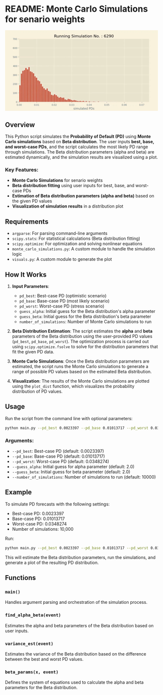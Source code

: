 
# README: Monte Carlo Simulations for senario weights


![alt text](image.png)

## Overview

This Python script simulates the **Probability of Default (PD)** using **Monte Carlo simulations** based on **Beta distribution**. The user inputs **best, base, and worst-case PDs**, and the script calculates the most likely PD range through simulations. The Beta distribution parameters (alpha and beta) are estimated dynamically, and the simulation results are visualized using a plot.

### Key Features:
- **Monte Carlo Simulations** for senario weights
- **Beta distribution fitting** using user inputs for best, base, and worst-case PDs
- **Estimation of Beta distribution parameters (alpha and beta)** based on the given PD values
- **Visualization of simulation results** in a distribution plot

## Requirements

- `argparse`: For parsing command-line arguments
- `scipy.stats`: For statistical calculations (Beta distribution fitting)
- `scipy.optimize`: For optimization and solving nonlinear equations
- `monte_carlo_simulations.py`: A custom module to handle the simulation logic
- `visuals.py`: A custom module to generate the plot

## How It Works

1. **Input Parameters**: 
   - `pd_best`: Best-case PD (optimistic scenario)
   - `pd_base`: Base-case PD (most likely scenario)
   - `pd_worst`: Worst-case PD (stress scenario)
   - `guess_alpha`: Initial guess for the Beta distribution's alpha parameter
   - `guess_beta`: Initial guess for the Beta distribution's beta parameter
   - `number_of_simulations`: Number of Monte Carlo simulations to run

2. **Beta Distribution Estimation**:
   The script estimates the **alpha** and **beta** parameters of the Beta distribution using the user-provided PD values (`pd_best`, `pd_base`, `pd_worst`). The optimization process is carried out using `scipy.optimize.fsolve` to solve for the distribution parameters that fit the given PD data.

3. **Monte Carlo Simulations**:
   Once the Beta distribution parameters are estimated, the script runs the Monte Carlo simulations to generate a range of possible PD values based on the estimated Beta distribution.

4. **Visualization**:
   The results of the Monte Carlo simulations are plotted using the `plot_dist` function, which visualizes the probability distribution of PD values.

## Usage

Run the script from the command line with optional parameters:

```bash
python main.py --pd_best 0.0023397 --pd_base 0.01013717 --pd_worst 0.0348274 --guess_alpha 2.0 --guess_beta 2.0 --number_of_simulations 10000
```

### Arguments:
- `--pd_best`: Best-case PD (default: 0.0023397)
- `--pd_base`: Base-case PD (default: 0.01013717)
- `--pd_worst`: Worst-case PD (default: 0.0348274)
- `--guess_alpha`: Initial guess for alpha parameter (default: 2.0)
- `--guess_beta`: Initial guess for beta parameter (default: 2.0)
- `--number_of_simulations`: Number of simulations to run (default: 10000)

## Example

To simulate PD forecasts with the following settings:
- Best-case PD: 0.0023397
- Base-case PD: 0.01013717
- Worst-case PD: 0.0348274
- Number of simulations: 10,000

Run:

```bash
python main.py --pd_best 0.0023397 --pd_base 0.01013717 --pd_worst 0.0348274 --number_of_simulations 10000
```

This will estimate the Beta distribution parameters, run the simulations, and generate a plot of the resulting PD distribution.

## Functions

### `main()`
Handles argument parsing and orchestration of the simulation process.

### `find_alpha_beta(event)`
Estimates the alpha and beta parameters of the Beta distribution based on user inputs.

### `variance_est(event)`
Estimates the variance of the Beta distribution based on the difference between the best and worst PD values.

### `beta_params(x, event)`
Defines the system of equations used to calculate the alpha and beta parameters for the Beta distribution.


